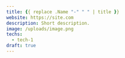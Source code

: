 ```yaml
---
title: {{ replace .Name "-" " " | title }}
website: https://site.com
description: Short description.
image: /uploads/image.png
techs:
  - tech-1
draft: true
---
```


